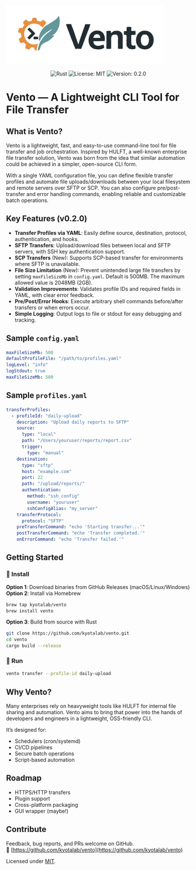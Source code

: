 <div align="center">
<h1 style="display: flex; align-items: center; gap: 16px;">
  <img alt="Vento" height="160" src="logo.svg">
</h1>
</div>

<p align="center">
  <img src="https://img.shields.io/badge/Rust-DEA584?style=for-the-badge&logo=rust&logoColor=black" alt="Rust">
  <img src="https://img.shields.io/badge/License-MIT-blue.svg" alt="License: MIT">
  <img src="https://img.shields.io/badge/Version-0.2.0-blue.svg" alt="Version: 0.2.0">
</p>

# Vento — A Lightweight CLI Tool for File Transfer

## What is Vento?

Vento is a lightweight, fast, and easy-to-use command-line tool for file transfer and job orchestration. Inspired by HULFT, a well-known enterprise file transfer solution, Vento was born from the idea that similar automation could be achieved in a simpler, open-source CLI form.

With a single YAML configuration file, you can define flexible transfer profiles and automate file uploads/downloads between your local filesystem and remote servers over SFTP or SCP. You can also configure pre/post-transfer and error handling commands, enabling reliable and customizable batch operations.

## Key Features (v0.2.0)

- **Transfer Profiles via YAML**: Easily define source, destination, protocol, authentication, and hooks.
- **SFTP Transfers**: Upload/download files between local and SFTP servers, with SSH key authentication support.
- **SCP Transfers** (New): Supports SCP-based transfer for environments where SFTP is unavailable.
- **File Size Limitation** (New): Prevent unintended large file transfers by setting `maxFileSizeMb` in `config.yaml`. Default is 500MB. The maximum allowed value is 2048MB (2GB).
- **Validation Improvements**: Validates profile IDs and required fields in YAML, with clear error feedback.
- **Pre/Post/Error Hooks**: Execute arbitrary shell commands before/after transfers or when errors occur.
- **Simple Logging**: Output logs to file or stdout for easy debugging and tracking.

## Sample `config.yaml`

```yaml
maxFileSizeMb: 500
defaultProfileFile: "/path/to/profiles.yaml"
logLevel: "info"
logStdout: true
maxFileSizeMb: 500
```

## Sample `profiles.yaml`

```yaml
transferProfiles:
  - profileId: "daily-upload"
    description: "Upload daily reports to SFTP"
    source:
      type: "local"
      path: "/Users/youruser/reports/report.csv"
      trigger:
        type: "manual"
    destination:
      type: "sftp"
      host: "example.com"
      port: 22
      path: "/upload/reports/"
      authentication:
        method: "ssh_config"
        username: "youruser"
        sshConfigAlias: "my_server"
    transferProtocol:
      protocol: "SFTP"
    preTransferCommand: "echo 'Starting transfer...'"
    postTransferCommand: "echo 'Transfer completed.'"
    onErrorCommand: "echo 'Transfer failed.'"
```

## Getting Started

### 🧰 Install

**Option 1**: Download binaries from GitHub Releases (macOS/Linux/Windows)  
**Option 2**: Install via Homebrew  
```bash
brew tap kyotalab/vento
brew install vento
```

**Option 3**: Build from source with Rust  
```bash
git clone https://github.com/kyotalab/vento.git
cd vento
cargo build --release
```

### 🚀 Run

```bash
vento transfer --profile-id daily-upload
```

## Why Vento?

Many enterprises rely on heavyweight tools like HULFT for internal file sharing and automation. Vento aims to bring that power into the hands of developers and engineers in a lightweight, OSS-friendly CLI.

It’s designed for:
- Schedulers (cron/systemd)
- CI/CD pipelines
- Secure batch operations
- Script-based automation

## Roadmap

- HTTPS/HTTP transfers
- Plugin support
- Cross-platform packaging
- GUI wrapper (maybe!)

## Contribute

Feedback, bug reports, and PRs welcome on GitHub.  
🔗 [https://github.com/kyotalab/vento](https://github.com/kyotalab/vento)

Licensed under [MIT](./LICENSE).
